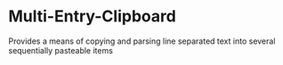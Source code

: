 # Multi-Entry-Clipboard
Provides a means of copying and parsing line separated text into several sequentially pasteable items 
